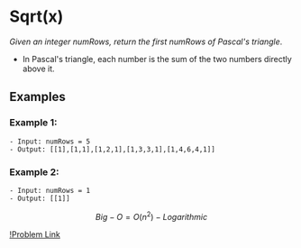# Sqrt(x)

_Given an integer numRows, return the first numRows of Pascal's triangle_.

- In Pascal's triangle, each number is the sum of the two numbers directly above it.

## Examples

### Example 1:

    - Input: numRows = 5
    - Output: [[1],[1,1],[1,2,1],[1,3,3,1],[1,4,6,4,1]]

### Example 2:

    - Input: numRows = 1
    - Output: [[1]]

$$Big-O = O(n^2) - Logarithmic$$

[!Problem Link](https://leetcode.com/problems/pascals-triangle/)
